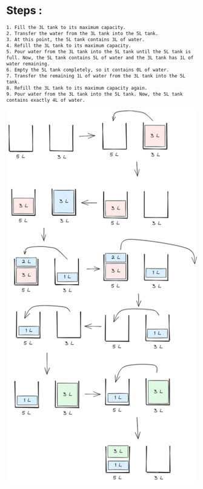 # Steps :
    1. Fill the 3L tank to its maximum capacity.
    2. Transfer the water from the 3L tank into the 5L tank.
    3. At this point, the 5L tank contains 3L of water.
    4. Refill the 3L tank to its maximum capacity.
    5. Pour water from the 3L tank into the 5L tank until the 5L tank is full. Now, the 5L tank contains 5L of water and the 3L tank has 1L of water remaining.
    6. Empty the 5L tank completely, so it contains 0L of water.
    7. Transfer the remaining 1L of water from the 3L tank into the 5L tank.
    8. Refill the 3L tank to its maximum capacity again.
    9. Pour water from the 3L tank into the 5L tank. Now, the 5L tank contains exactly 4L of water.
![alt](logic.excalidraw.png)